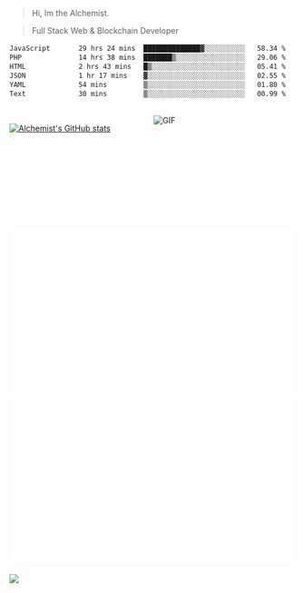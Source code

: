 > Hi, Im the Alchemist.

> Full Stack Web & Blockchain Developer


<!--START_SECTION:waka-->

```text
JavaScript       29 hrs 24 mins  ██████████████▓░░░░░░░░░░   58.34 %
PHP              14 hrs 38 mins  ███████▒░░░░░░░░░░░░░░░░░   29.06 %
HTML             2 hrs 43 mins   █▒░░░░░░░░░░░░░░░░░░░░░░░   05.41 %
JSON             1 hr 17 mins    ▓░░░░░░░░░░░░░░░░░░░░░░░░   02.55 %
YAML             54 mins         ▒░░░░░░░░░░░░░░░░░░░░░░░░   01.80 %
Text             30 mins         ▒░░░░░░░░░░░░░░░░░░░░░░░░   00.99 %
```

<!--END_SECTION:waka-->


<br />

<img align="right" alt="GIF" src="https://user-images.githubusercontent.com/5355808/139111924-210cc6fa-9fb1-4dac-929d-6324a5836a92.gif" width="250" height="200" />

[![Alchemist's GitHub stats](https://github-readme-stats.vercel.app/api?username=DrMaxis&show_icons=true&theme=outrun&count_private=true)](#)

![](https://raw.githubusercontent.com/DrMaxis/github-stats-transparent/output/generated/overview.svg)
![](https://raw.githubusercontent.com/DrMaxis/github-stats-transparent/output/generated/languages.svg)

 
<a href="https://count.getloli.com/"><img src="https://count.getloli.com/get/@:maxis-the-alchemist?theme=rule34"></a>
<!-- https://count.getloli.com/get/@alchemist?theme=rule34 -->
<br>


